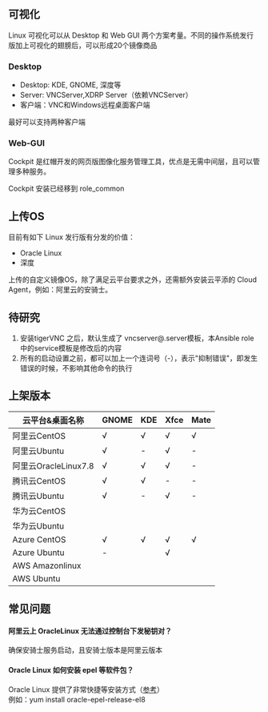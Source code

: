 ## 可视化

Linux 可视化可以从 Desktop 和 Web GUI 两个方案考量。不同的操作系统发行版加上可视化的翅膀后，可以形成20个镜像商品

### Desktop

* Desktop: KDE, GNOME, 深度等
* Server: VNCServer,XDRP Server（依赖VNCServer）
* 客户端：VNC和Windows远程桌面客户端

最好可以支持两种客户端

### Web-GUI

Cockpit 是红帽开发的网页版图像化服务管理工具，优点是无需中间层，且可以管理多种服务。  

Cockpit 安装已经移到 role_common


## 上传OS

目前有如下 Linux 发行版有分发的价值：

* Oracle Linux
* 深度

上传的自定义镜像OS，除了满足云平台要求之外，还需额外安装云平添的 Cloud Agent，例如：阿里云的安骑士。

## 待研究

1. 安装tigerVNC 之后，默认生成了 vncserver@.server模板，本Ansible role 中的service模板是修改后的内容
2. 所有的启动设置之前，都可以加上一个连词号（-），表示"抑制错误"，即发生错误的时候，不影响其他命令的执行

## 上架版本

|云平台&桌面名称|  GNOME  |   KDE  |  Xfce  |  Mate  | 
|  -------------- |  --------------  | --------------  | --------------  | --------------  |
|阿里云CentOS|  √  |√|√|√|
|阿里云Ubuntu|√|-|√|-|
|阿里云OracleLinux7.8|√|√|√|-|
|腾讯云CentOS|√|√|-|-|
|腾讯云Ubuntu|√|-|√|-|
|华为云CentOS|||||
|华为云Ubuntu|||||
|Azure CentOS|√|√|√|√|
|Azure Ubuntu|-||√||
|AWS Amazonlinux|||||
|AWS Ubuntu|||||

## 常见问题

#### 阿里云上 OracleLinux 无法通过控制台下发秘钥对？

确保安骑士服务启动，且安骑士版本是阿里云版本

#### Oracle Linux 如何安装 epel 等软件包？

Oracle Linux 提供了非常快捷等安装方式（[参考](https://yum.oracle.com/getting-started.html#installing-software-from-oracle-linux-yum-server)）  
例如：yum install oracle-epel-release-el8

